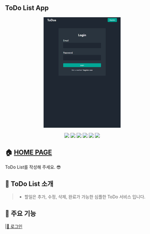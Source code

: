 ## ToDo List App
<p align='center'>
<img width='50%' src='/client/images/로그인.jpg'>
</p>

<p align='center'>
    <img src="https://img.shields.io/badge/React-v17.0.2-blue?logo=React"/>
    <img src="https://img.shields.io/badge/node.js-v16.13.1-green?logo=Node.js"/>
        <img src="https://img.shields.io/badge/mongodb-v4.3.1-critical?logo=mongodb"/>
        <img src="https://img.shields.io/badge/mongoose-v6.3.2-critical?logo=mongodb"/>
    <img src="https://img.shields.io/badge/JWT-^8.5.1-white?logo=JSON Web Tokens" />
        <img src="https://img.shields.io/badge/Express-^4.17.2-yellow?logo=white" />
</p>



## 🏠 [HOME PAGE](https://to-todo.herokuapp.com/)

ToDo List를 작성해 주세요. 😎

## 📌 ToDo List 소개
> - 할일은 추가, 수정, 삭제, 완료가 가능한 심플한 ToDo 서비스 입니다.

## 📌 주요 기능

|[🔗 로그인](https://github.com/jackma914/react-mern-todo_list/wiki/%EB%A1%9C%EA%B7%B8%EC%9D%B8-%EA%B8%B0%EB%8A%A5-%EC%9E%85%EB%8B%88%EB%8B%A4.)


